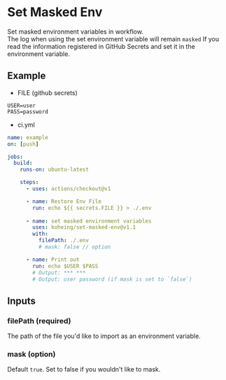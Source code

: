# Set Masked Env

Set masked environment variables in workflow.  
The log when using the set environment variable will remain `masked` If you read the information registered in GitHub Secrets and set it in the environment variable.

## Example

- FILE (github secrets)
```
USER=user
PASS=password
```

- ci.yml
```yml
name: example
on: [push]

jobs:
  build:
    runs-on: ubuntu-latest

    steps:
      - uses: actions/checkout@v1

      - name: Restore Env File
        run: echo ${{ secrets.FILE }} > ./.env
      
      - name: set masked environment variables
        uses: koheing/set-masked-env@v1.1
        with:
          filePath: ./.env
          # mask: false // option

      - name: Print out
        run: echo $USER $PASS
        # Output: *** ***
        # Output: user password (if mask is set to `false`)
```

## Inputs

### **filePath** (**required**)
The path of the file you'd like to import as an environment variable.

### mask (option)
Default `true`. Set to false if you wouldn't like to mask.
